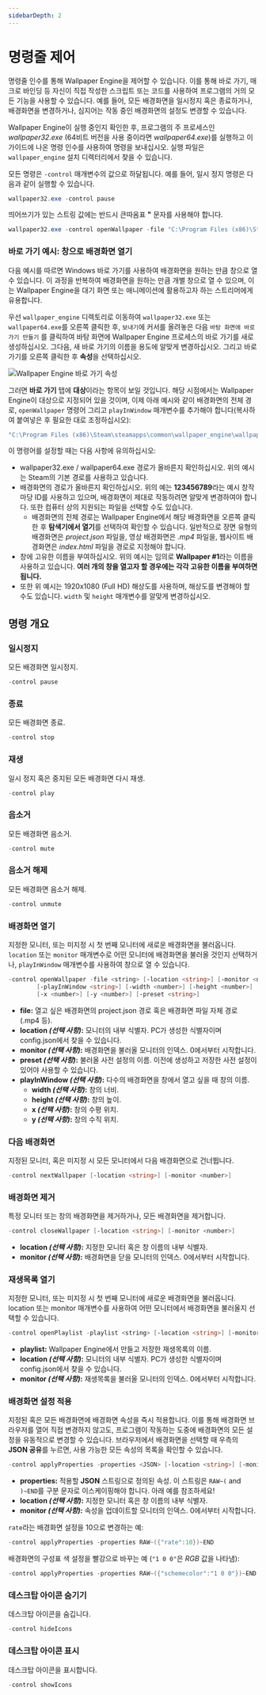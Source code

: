 ```yaml
---
sidebarDepth: 2
---
```


# 명령줄 제어

명령줄 인수를 통해 Wallpaper Engine을 제어할 수 있습니다. 이를 통해 바로 가기, 매크로 바인딩 등 자신이 직접 작성한 스크립트 또는 코드를 사용하여 프로그램의 거의 모든 기능을 사용할 수 있습니다. 예를 들어, 모든 배경화면을 일시정지 혹은 종료하거나, 배경화면을 변경하거나, 심지어는 작동 중인 배경화면의 설정도 변경할 수 있습니다.

Wallpaper Engine이 실행 중인지 확인한 후, 프로그램의 주 프로세스인 *wallpaper32.exe* (64비트 버전을 사용 중이라면 *wallpaper64.exe*)를 실행하고 이 가이드에 나온 명령 인수를 사용하여 명령을 보내십시오. 실행 파일은 `wallpaper_engine` 설치 디렉터리에서 찾을 수 있습니다.

모든 명령은 `-control` 매개변수의 값으로 하달됩니다. 예를 들어, 일시 정지 명령은 다음과 같이 실행할 수 있습니다.

``` powershell
wallpaper32.exe -control pause
```

띄어쓰기가 있는 스트링 값에는 반드시 큰따옴표 **"** 문자를 사용해야 합니다.

``` powershell
wallpaper32.exe -control openWallpaper -file "C:\Program Files (x86)\Steam\steamapps\common\wallpaper_engine\projects\myprojects\myWallpaper\project.json"
```

### 바로 가기 예시: 창으로 배경화면 열기

다음 예시를 따르면 Windows 바로 가기를 사용하여 배경화면을 원하는 만큼 창으로 열 수 있습니다. 이 과정을 반복하여 배경화면을 원하는 만큼 개별 창으로 열 수 있으며, 이는 Wallpaper Engine을 대기 화면 또는 애니메이션에 활용하고자 하는 스트리머에게 유용합니다.

우선 `wallpaper_engine` 디렉토리로 이동하여 `wallpaper32.exe` 또는 `wallpaper64.exe`를 오른쪽 클릭한 후, `보내기`에 커서를 올려놓은 다음 `바탕 화면에 바로 가기 만들기` 를 클릭하여 바탕 화면에 Wallpaper Engine 프로세스의 바로 가기를 새로 생성하십시오. 그다음, 새 바로 가기의 이름을 용도에 알맞게 변경하십시오. 그리고 바로 가기를 오른쪽 클릭한 후 **속성**을 선택하십시오.

![Wallpaper Engine 바로 가기 속성](/img/faq/target.gif)

그러면 **바로 가기** 탭에 **대상**이라는 항목이 보일 것입니다. 해당 시점에서는 Wallpaper Engine이 대상으로 지정되어 있을 것이며, 이제 아래 예시와 같이 배경화면의 전체 경로, `openWallpaper` 명령어 그리고 `playInWindow` 매개변수를 추가해야 합니다(복사하여 붙여넣은 후 필요한 대로 조정하십시오):

```bash
"C:\Program Files (x86)\Steam\steamapps\common\wallpaper_engine\wallpaper64.exe" -control openWallpaper -file "C:\Program Files (x86)\Steam\steamapps\workshop\content\431960\123456789\scene.pkg" -playInWindow "Wallpaper #1" -width 1920 -height 1080
```

이 명령어를 설정할 때는 다음 사항에 유의하십시오:

* wallpaper32.exe / wallpaper64.exe 경로가 올바른지 확인하십시오. 위의 예시는 Steam의 기본 경로를 사용하고 있습니다.
* 배경화면의 경로가 올바른지 확인하십시오. 위의 예는 **123456789**라는 예시 창작마당 ID를 사용하고 있으며, 배경화면이 제대로 작동하려면 알맞게 변경하여야 합니다. 또한 컴퓨터 상의 지원되는 파일을 선택할 수도 있습니다.
  * 배경화면의 전체 경로는 Wallpaper Engine에서 해당 배경화면을 오른쪽 클릭한 후 **탐색기에서 열기**를 선택하여 확인할 수 있습니다. 일반적으로 장면 유형의 배경화면은 *project.json* 파일을, 영상 배경화면은 *.mp4* 파일을, 웹사이트 배경화면은 *index.html* 파일을 경로로 지정해야 합니다.
* 창에 고유한 이름을 부여하십시오. 위의 예시는 임의로 **Wallpaper #1**라는 이름을 사용하고 있습니다. **여러 개의 창을 열고자 할 경우에는 각각 고유한 이름을 부여하면 됩니다.**
* 또한 위 예시는 1920x1080 (Full HD) 해상도를 사용하며, 해상도를 변경해야 할 수도 있습니다. `width` 및 `height` 매개변수를 알맞게 변경하십시오.

## 명령 개요

### 일시정지

모든 배경화면 일시정지.

``` powershell
-control pause
```

### 종료

모든 배경화면 종료.

``` powershell
-control stop
```

### 재생

일시 정지 혹은 중지된 모든 배경화면 다시 재생.

``` powershell
-control play
```

### 음소거

모든 배경화면 음소거.

``` powershell
-control mute
```

### 음소거 해제

모든 배경화면 음소거 해제.

``` powershell
-control unmute
```

### 배경화면 열기

지정한 모니터, 또는 미지정 시 첫 번째 모니터에 새로운 배경화면을 불러옵니다. `location` 또는 `monitor` 매개변수로 어떤 모니터에 배경화면을 불러올 것인지 선택하거나, `playInWindow` 매개변수를 사용하여 창으로 열 수 있습니다.

``` powershell
-control openWallpaper -file <string> [-location <string>] [-monitor <number>]
        [-playInWindow <string>] [-width <number>] [-height <number>]
        [-x <number>] [-y <number>] [-preset <string>]
```

* **file:** 열고 싶은 배경화면의 project.json 경로 혹은 배경화면 파일 자체 경로 (.mp4 등).
* **location *(선택 사항)*:** 모니터의 내부 식별자. PC가 생성한 식별자이며 config.json에서 찾을 수 있습니다.
* **monitor *(선택 사항)*:** 배경화면을 불러올 모니터의 인덱스. 0에서부터 시작합니다.
* **preset *(선택 사항)*:** 불러올 사전 설정의 이름. 이전에 생성하고 저장한 사전 설정이 있어야 사용할 수 있습니다.
* **playInWindow *(선택 사항)*:** 다수의 배경화면을 창에서 열고 싶을 때 창의 이름.
  * **width *(선택 사항)*:** 창의 너비.
  * **height *(선택 사항)*:** 창의 높이.
  * **x *(선택 사항)*:** 창의 수평 위치.
  * **y *(선택 사항)*:** 창의 수직 위치.

### 다음 배경화면

지정된 모니터, 혹은 미지정 시 모든 모니터에서 다음 배경화면으로 건너뜁니다.

``` powershell
-control nextWallpaper [-location <string>] [-monitor <number>]
```

### 배경화면 제거

특정 모니터 또는 창의 배경화면을 제거하거나, 모든 배경화면을 제거합니다.

``` powershell
-control closeWallpaper [-location <string>] [-monitor <number>]
```

* **location *(선택 사항)*:** 지정한 모니터 혹은 창 이름의 내부 식별자.
* **monitor *(선택 사항)*:** 배경화면을 닫을 모니터의 인덱스. 0에서부터 시작합니다.

### 재생목록 열기

지정한 모니터, 또는 미지정 시 첫 번째 모니터에 새로운 배경화면을 불러옵니다. location 또는 monitor 매개변수를 사용하여 어떤 모니터에서 배경화면을 불러올지 선택할 수 있습니다.

``` powershell
-control openPlaylist -playlist <string> [-location <string>] [-monitor <number>]
```

* **playlist:** Wallpaper Engine에서 만들고 저장한 재생목록의 이름.
* **location *(선택 사항)*:** 모니터의 내부 식별자. PC가 생성한 식별자이며 config.json에서 찾을 수 있습니다.
* **monitor *(선택 사항)*:** 재생목록을 불러올 모니터의 인덱스. 0에서부터 시작합니다.

### 배경화면 설정 적용

지정된 혹은 모든 배경화면에 배경화면 속성을 즉시 적용합니다. 이를 통해 배경화면 브라우저를 열어 직접 변경하지 않고도, 프로그램이 작동하는 도중에 배경화면의 모든 설정을 유동적으로 변경할 수 있습니다. 브라우저에서 배경화면을 선택할 때 우측의 **JSON 공유**를 누르면, 사용 가능한 모든 속성의 목록을 확인할 수 있습니다.

``` powershell
-control applyProperties -properties <JSON> [-location <string>] [-monitor <number>]
```

* **properties:** 적용할 **JSON** 스트링으로 정의된 속성. 이 스트링은 `RAW~(` and `)~END`를 구분 문자로 이스케이핑해야 합니다. 아래 예를 참조하세요!
* **location *(선택 사항)*:** 지정한 모니터 혹은 창 이름의 내부 식별자.
* **monitor *(선택 사항)*:** 속성을 업데이트할 모니터의 인덱스. 0에서부터 시작합니다.

`rate`라는 배경화면 설정을 10으로 변경하는 예:

``` cpp 
-control applyProperties -properties RAW~({"rate":10})~END
```

배경화면의 구성표 색 설정을 빨강으로 바꾸는 예 (`"1 0 0"`은 *RGB* 값을 나타냄):

``` cpp
-control applyProperties -properties RAW~({"schemecolor":"1 0 0"})~END
```

### 데스크탑 아이콘 숨기기

데스크탑 아이콘을 숨깁니다.

``` powershell
-control hideIcons
```

### 데스크탑 아이콘 표시

데스크탑 아이콘을 표시합니다.

``` powershell
-control showIcons
```

